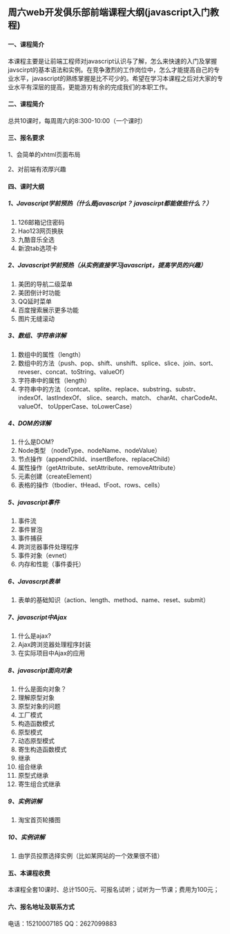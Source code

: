 ﻿<h2>周六web开发俱乐部前端课程大纲(javascript入门教程)</h2>
<h4>一、课程简介</h4>
<p>
  本课程主要是让前端工程师对javascript认识与了解，怎么来快速的入门及掌握javscirpt的基本语法和实例。在竞争激烈的工作岗位中，怎么才能提高自己的专业水平，javascript的熟练掌握是比不可少的。希望在学习本课程之后对大家的专业水平有深层的提高，更能游刃有余的完成我们的本职工作。
</p>
<h4>二、课程简介</h4>
 <p>总共10课时，每周周六的8:300-10:00（一个课时）</p>
<h4>三、报名要求</h4>
  <p>1、会简单的xhtml页面布局</p>
  <p>2、对前端有浓厚兴趣</p>
<h4>四、课时大纲</h4>
<h5>1、Javascript学前预热（什么是javascript？ javascirpt都能做些什么？）</h5>
<ol class="task-list">
 <li>126邮箱记住密码</li>
  <li>Hao123网页换肤</li>
  <li>九酷音乐全选</li>
<li>  新浪tab选项卡</li>
</ol>
<h5>2、Javascript学前预热（从实例直接学习javascript，提高学员的兴趣）</h5>
<ol class="task-list">
  <li>美团的导航二级菜单</li>
  <li>美团倒计时功能</li>
  <li>QQ延时菜单</li>
  <li>百度搜索展示更多功能</li>
  <li>  图片无缝滚动</li>
</ol>
<h5>3、数组、字符串详解</h5>
<ol class="task-list">
  <li>数组中的属性（length）</li>
  <li>  数组中的方法（push、pop、shift、unshift、splice、slice、join、sort、 reveser、concat、toString、valueOf）</li>
  <li>字符串中的属性（length）</li>
  <Li>字符串中的方法（contcat、splite、replace、substring、substr、indexOf、lastIndexOf、 slice、search、match、 charAt、charCodeAt、 valueOf、 toUpperCase、toLowerCase）</li>
</ol>
<h5>4、DOM的详解</h5>
<ol clas="task-list">
  <li>什么是DOM?</li>
  <li>Node类型 （nodeType、nodeName、nodeValue）</li>
  <li>节点操作（appendChild、insertBefore、replaceChild）</li>
  <Li>属性操作（getAttribute、setAttribute、removeAttribute）</li>
  <li>元素创建（createElement）</li>
  <li>表格的操作（tbodier、tHead、tFoot、rows、cells）</li>
</ol>
<h5>5、javascript事件</h5>
<ol class="task-list">

  <Li>事件流</li>
  <li>事件冒泡</li>
  <li>事件捕获</li>
  <li>跨浏览器事件处理程序</li>
  <li>事件对象（evnet）</li>
  <li>内存和性能（事件委托）</li>
</ol>
<h5>6、Javascrpt表单</h5><ol class="task-list">
  <li>表单的基础知识（action、length、method、name、reset、submit）</li></ol>
<h5>7、javascript中Ajax</h5>
  <ol class="task-list">
	<li>什么是ajax?</li>
  	<li>Ajax跨浏览器处理程序封装</li>
        <Li>在实际项目中Ajax的应用</li>
</ol>
<h5>8、javascript面向对象</h5>
  <ol class="task-list">
  <li>什么是面向对象？</li>
  <li>理解原型对象</li>
  <li>原型对象的问题</li>
  <li>工厂模式</li>
  <li>构造函数模式</li>
  <li>原型模式</li>
  <li>动态原型模式</li>
  <li>寄生构造函数模式</li>
  <li>继承</li>
  <li>组合继承</li>
  <li>原型式继承</li>
  <li>寄生组合式继承</li>
</ol>
<h5>9、实例讲解</h5>
<ol class="task-list">
  <li>淘宝首页轮播图</li>
</ol>
<h5>10、实例讲解</h5>
  <ol class="task-list">
    <li>由学员投票选择实例（比如某网站的一个效果很不错）</li>
</ol>
<h4>五、本课程收费</h4>
<P>
本课程全套10课时、总计1500元、可报名试听；试听为一节课；费用为100元；
</p>
<h4>六、报名地址及联系方式</h4>

<p>电话：15210007185 QQ：2627099883</p>